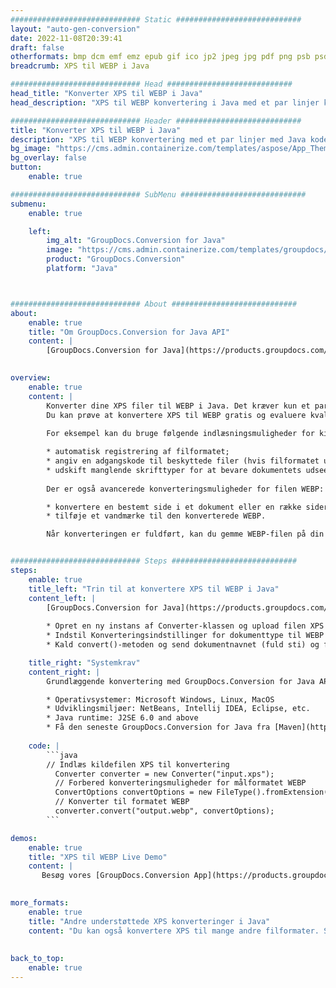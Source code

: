 ```yaml
---
############################# Static ############################
layout: "auto-gen-conversion"
date: 2022-11-08T20:39:41
draft: false
otherformats: bmp dcm emf emz epub gif ico jp2 jpeg jpg pdf png psb psd svg svgz tex tga tif tiff webp wmf wmz xps
breadcrumb: XPS til WEBP i Java

############################# Head ############################
head_title: "Konverter XPS til WEBP i Java"
head_description: "XPS til WEBP konvertering i Java med et par linjer kode. Konverter over 160 filformater ved hjælp af GroupDocs dokumentkonverterings-API for Java"

############################# Header ############################
title: "Konverter XPS til WEBP i Java"
description: "XPS til WEBP konvertering med et par linjer med Java kode"
bg_image: "https://cms.admin.containerize.com/templates/aspose/App_Themes/V3/images/bg/header1.png"
bg_overlay: false
button:
    enable: true

############################# SubMenu ############################
submenu:
    enable: true

    left:
        img_alt: "GroupDocs.Conversion for Java"
        image: "https://cms.admin.containerize.com/templates/groupdocs/images/product-logos/90x90-noborder/groupdocs-conversion-java.png"
        product: "GroupDocs.Conversion"
        platform: "Java"



############################# About ############################
about:
    enable: true
    title: "Om GroupDocs.Conversion for Java API"
    content: |
        [GroupDocs.Conversion for Java](https://products.groupdocs.com/conversion/java/) er en avanceret filformatkonverterings-API til konvertering mellem populære billed- og dokumentformater såsom Microsoft Office, OpenDocument, PDF, HTML, e-mail, CAD. og meget mere med blot et par linjer kode. Den native API registrerer automatisk formaterne af de originale dokumenter og tilbyder mange muligheder for at tilpasse de konverterede dokumenter. Sammen med funktionen til at udtrække information fra et dokument, understøtter den også caching af konverteringsresultaterne til den lokale disk som standard. Enhver form for cachelagring kan dog understøttes ved at implementere de passende grænseflader - Amazon S3, Dropbox, Google Drive, Windows Azure, Reddis eller andre.
    

overview:
    enable: true
    content: |
        Konverter dine XPS filer til WEBP i Java. Det kræver kun et par linjer med Java kode på enhver platform efter eget valg, såsom Windows, Linux, macOS.
        Du kan prøve at konvertere XPS til WEBP gratis og evaluere kvaliteten af ​​konverteringsresultaterne. Sammen med simple filkonverteringsscripts kan du prøve mere sofistikerede muligheder for at indlæse XPS-kildefilen og gemme WEBP-outputtet. 
        
        For eksempel kan du bruge følgende indlæsningsmuligheder for kilden XPS:

        * automatisk registrering af filformatet;
        * angiv en adgangskode til beskyttede filer (hvis filformatet understøtter det);
        * udskift manglende skrifttyper for at bevare dokumentets udseende.
        
        Der er også avancerede konverteringsmuligheder for filen WEBP:

        * konvertere en bestemt side i et dokument eller en række sider;
        * tilføje et vandmærke til den konverterede WEBP.

        Når konverteringen er fuldført, kan du gemme WEBP-filen på din lokale filsti eller på et tredjepartslager såsom FTP, Amazon S3, Google Drive, Dropbox osv. Bemærk venligst - for at konvertere XPS til WEBP, behøver du ikke installere yderligere software, såsom MS Office, Open Office, Adobe Acrobat Reader osv.


############################# Steps ############################
steps:
    enable: true
    title_left: "Trin til at konvertere XPS til WEBP i Java"
    content_left: |
        [GroupDocs.Conversion for Java](https://products.groupdocs.com/conversion/java/) giver udviklere mulighed for nemt at konvertere XPS fil til WEBP med et par linjer kode.
        
        * Opret en ny instans af Converter-klassen og upload filen XPS med den fulde sti
        * Indstil Konverteringsindstillinger for dokumenttype til WEBP
        * Kald convert()-metoden og send dokumentnavnet (fuld sti) og formatet (WEBP) som en parameter

    title_right: "Systemkrav"
    content_right: |
        Grundlæggende konvertering med GroupDocs.Conversion for Java API kan udføres med blot et par linjer kode. Vores API'er understøttes på alle større platforme og operativsystemer. Før du udfører koden nedenfor, skal du sørge for, at du har følgende forudsætninger installeret på dit system.

        * Operativsystemer: Microsoft Windows, Linux, MacOS
        * Udviklingsmiljøer: NetBeans, Intellij IDEA, Eclipse, etc.
        * Java runtime: J2SE 6.0 and above
        * Få den seneste GroupDocs.Conversion for Java fra [Maven](https://repository.groupdocs.com/webapp/#/artifacts/browse/tree/General/repo/com/groupdocs/groupdocs-conversion)
         
    code: |
        ```java    
        // Indlæs kildefilen XPS til konvertering
          Converter converter = new Converter("input.xps");
          // Forbered konverteringsmuligheder for målformatet WEBP
          ConvertOptions convertOptions = new FileType().fromExtension("webp").getConvertOptions();
          // Konverter til formatet WEBP
          converter.convert("output.webp", convertOptions);
        ```

demos:
    enable: true
    title: "XPS til WEBP Live Demo"
    content: |
       Besøg vores [GroupDocs.Conversion App](https://products.groupdocs.app/conversion/family) websted, og prøv XPS til WEBP konvertering nu. Den gratis demo har følgende fordele
          

more_formats:
    enable: true
    title: "Andre understøttede XPS konverteringer i Java"
    content: "Du kan også konvertere XPS til mange andre filformater. Se venligst listen nedenfor."
       
       
back_to_top:
    enable: true
---
```

